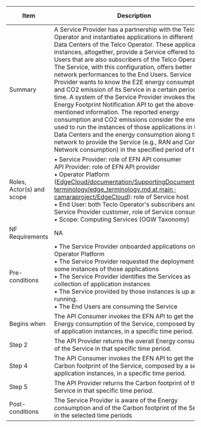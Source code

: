 

| Item | Description | Support Qualifier |
|----|----|----|
|Summary|A Service Provider has a partnership with the Telco Operator and instantiates applications in different Edge Data Centers of the Telco Operator. These application instances, altogether, provide a Service offered to End Users that are also subscribers of the Telco Operator. The Service, with this configuration, offers better network performances to the End Users. Service Provider wants to know the E2E energy consumption and CO2 emission of its Service in a certain period of time. A system of the Service Provider invokes the Energy Footprint Notification API to get the above-mentioned information. The reported energy consumption and CO2 emissions consider the energy used to run the instances of those applications in the Data Centers and the energy consumption along the network to provide the Service (e.g., RAN and Core Network consumption) in the specified period of time.| M |
|Roles, Actor(s) and scope|• Service Provider: role of EFN API consumer<br>API Provider: role of EFN API provider<br>• Operator Platform ([EdgeCloud/documentation/SupportingDocuments/Edge terminology/edge_terminology.md at main · camaraproject/EdgeCloud](https://github.com/camaraproject/EdgeCloud/blob/main/documentation/SupportingDocuments/Edge%20terminology/edge_terminology.md)): role of Service host<br>• End User: both Teclo Operator's subscribers and Service Provider customer, role of Service consumer<br>• Scope: Computing Services (OGW Taxonomy)| M |
|NF Requirements|NA| O |
|Pre-conditions|• The Service Provider onboarded applications on the Operator Platform<br>• The Service Provider requested the deployment of some instances of those applications<br>• The Service Provider identifies the Services as collection of application instances<br>• The Service provided by those instances is up and running.<br>• The End Users are consuming the Service| M |
|Begins when|The API Consumer invokes the EFN API to get the Energy consumption of the Service, composed by a set of application instances, in a specific time period.| M |
|Step 2|The API Provider returns the overall Energy consumption of the Service in that specific time period.| M|
|Step 4|The API Consumer invokes the EFN API to get the Carbon footprint of the Service, composed by a set of application instances, in a specific time period.| M |
|Step 5|The API Provider returns the Carbon footprint of the Service in that specific time period.| M|
|Post-conditions|The Service Provider is aware of the Energy consumption and of the Carbon footprint of the Service in the selected time periods| M |
